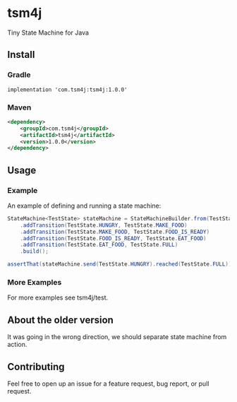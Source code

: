 # tsm4j

Tiny State Machine for Java

## Install

### Gradle
```
implementation 'com.tsm4j:tsm4j:1.0.0'
```

### Maven
```xml
<dependency>
    <groupId>com.tsm4j</groupId>
    <artifactId>tsm4j</artifactId>
    <version>1.0.0</version>
</dependency>
```

## Usage

### Example
An example of defining and running a state machine:

```java
StateMachine<TestState> stateMachine = StateMachineBuilder.from(TestState.class)
    .addTransition(TestState.HUNGRY, TestState.MAKE_FOOD)
    .addTransition(TestState.MAKE_FOOD, TestState.FOOD_IS_READY)
    .addTransition(TestState.FOOD_IS_READY, TestState.EAT_FOOD)
    .addTransition(TestState.EAT_FOOD, TestState.FULL)
    .build();

assertThat(stateMachine.send(TestState.HUNGRY).reached(TestState.FULL)).isTrue();
```

### More Examples
For more examples see tsm4j/test.

## About the older version
It was going in the wrong direction, we should separate state machine from action.


## Contributing
Feel free to open up an issue for a feature request, bug report, or pull request.
